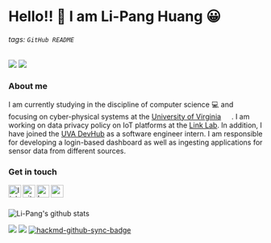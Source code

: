 
# Hello!! 👋 I am Li-Pang Huang :grinning:
###### tags: `GitHub README`
![](https://img.shields.io/badge/-Open%20To%20Work-brightgreen) ![](https://img.shields.io/badge/Seeking-Software%20Engineer-red)

### About me
I am currently studying in the discipline of computer science :computer: and focusing on cyber-physical systems at the [University of Virginia](https://www.virginia.edu/) <img width="16.88px" height="15" src="https://i.imgur.com/CbORNOa.png" />. I am working on data privacy policy on IoT platforms at the [Link Lab](https://engineering.virginia.edu/link-lab). In addition, I have joined the [UVA DevHub](https://devhub.virginia.edu/) as a software engineer intern. I am responsible for developing a login-based dashboard as well as ingesting applications for sensor data from different sources.

### Get in touch
<a href="https://www.linkedin.com/in/huanglipang" target="_blank">
  <img align="left" alt="linkedin" width="25px" src="https://cdn3.iconfinder.com/data/icons/social-network-icon/112/linkedin-512.png" />
</a>
<a href="https://github.com/HuangLiPang" target="_blank">
  <img align="left" alt="github" width="25px" src="https://i.imgur.com/BYswT8D.png" />
</a>
<a href="https://huanglipang.me" target="_blank">
  <img align="left" alt="homepage" width="25px" src="https://i.imgur.com/CzvZnaa.png" />
</a>
<a href="mailto:huanglipang@virginia.edu" target="_blank">
  <img align="left" alt="mail" width="25px" src="https://i.imgur.com/AfHYq76.png" />
</a>
<br><br>

![Li-Pang's github stats](https://github-readme-stats.vercel.app/api?username=huanglipang&show_icons=true)


![](https://visitor-badge.glitch.me/badge?page_id=huanglipang/huanglipang)
![](https://img.shields.io/github/last-commit/huanglipang/huanglipang)
[![hackmd-github-sync-badge](https://hackmd.io/JBhRSJrBTQ21sswgSTGA1w/badge)](https://hackmd.io/JBhRSJrBTQ21sswgSTGA1w)

<!-- <a href="https://www.virginia.edu/" target="_blank">
<img width="102px" height="62.6" alt="uva" src="https://i.imgur.com/lF0kUkZ.png" />
</a> -->




<!--
**HuangLiPang/HuangLiPang** is a ✨ _special_ ✨ repository because its `README.md` (this file) appears on your GitHub profile.

Here are some ideas to get you started:

- 🔭 I’m currently working on ...
- 🌱 I’m currently learning ...
- 👯 I’m looking to collaborate on ...
- 🤔 I’m looking for help with ...
- 💬 Ask me about ...
- 📫 How to reach me: ...
- 😄 Pronouns: ...
- ⚡ Fun fact: ...
-->

